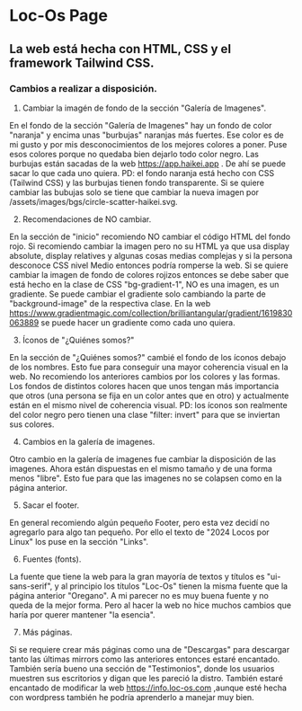 # Loc-Os Page

## La web está hecha con HTML, CSS y el framework Tailwind CSS.

### Cambios a realizar a disposición.

1. Cambiar la imagén de fondo de la sección "Galería de Imagenes".

En el fondo de la sección "Galería de Imagenes" hay un fondo de color "naranja" y encima unas "burbujas" naranjas más fuertes. Ese color es de mi gusto y por mis desconocimientos de los mejores colores a poner. Puse esos colores porque no quedaba bien dejarlo todo color negro. Las burbujas están sacadas de la web https://app.haikei.app .
De ahí se puede sacar lo que cada uno quiera. 
PD: el fondo naranja está hecho con CSS (Tailwind CSS) y las burbujas tienen fondo transparente. Si se quiere cambiar las bubujas solo se tiene que cambiar la nueva imagen por /assets/images/bgs/circle-scatter-haikei.svg.

2. Recomendaciones de NO cambiar.

En la sección de "inicio" recomiendo NO cambiar el código HTML del fondo rojo. Si recomiendo cambiar la imagen pero no su HTML ya que usa display absolute, display relatives y algunas cosas medias complejas y si la persona desconoce CSS nivel Medio entonces podría romperse la web.
Si se quiere cambiar la imagen de fondo de colores rojizos entonces se debe saber que está hecho en la clase de CSS "bg-gradient-1", NO es una imagen, es un gradiente. Se puede cambiar el gradiente solo cambiando la parte de "background-image" de la respectiva clase. En la web https://www.gradientmagic.com/collection/brilliantangular/gradient/1619830063889 se puede hacer un gradiente como cada uno quiera.

3. Íconos de "¿Quiénes somos?"

En la sección de "¿Quiénes somos?" cambié el fondo de los íconos debajo de los nombres. Esto fue para conseguir una mayor coherencia visual en la web. No recomiendo los anteriores cambios por los colores y las formas. Los fondos de distintos colores hacen que unos tengan más importancia que otros (una persona se fija en un color antes que en otro) y actualmente están en el mismo nivel de coherencia visual. 
PD: los íconos son realmente del color negro pero tienen una clase "filter: invert" para que se inviertan sus colores.

4. Cambios en la galería de imagenes.

Otro cambio en la galería de imagenes fue cambiar la disposición de las imagenes. Ahora están dispuestas en el mismo tamaño y de una forma menos "libre". Esto fue para que las imagenes no se colapsen como en la página anterior.

5. Sacar el footer.

En general recomiendo algún pequeño Footer, pero esta vez decidí no agregarlo para algo tan pequeño. Por ello el texto de "2024 Locos por Linux" los puse en la sección "Links".


6. Fuentes (fonts).

La fuente que tiene la web para la gran mayoría de textos y títulos es "ui-sans-serif", y al principio los títulos "Loc-Os" tienen la misma fuente que la página anterior "Oregano". A mi parecer no es muy buena fuente y no queda de la mejor forma. 
Pero al hacer la web no hice muchos cambios que haría por querer mantener "la esencia".

7. Más páginas.

Si se requiere crear más páginas como una de "Descargas" para descargar tanto las últimas mirrors como las anteriores entonces estaré encantado. También sería bueno una sección de "Testimonios", donde los usuarios muestren sus escritorios y digan que les pareció la distro.
También estaré encantado de modificar la web https://info.loc-os.com ,aunque esté hecha con wordpress también he podría aprenderlo a manejar muy bien.